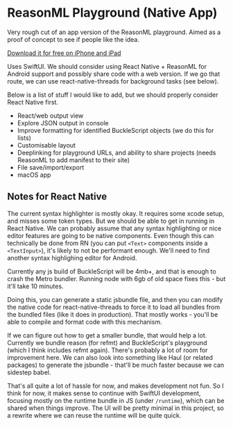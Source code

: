 # ReasonML Playground (Native App)

Very rough cut of an app version of the ReasonML playground. Aimed as a proof of concept to see if people like the idea.

[Download it for free on iPhone and iPad](https://apps.apple.com/gb/app/reasonml/id1507769834)

Uses SwiftUI. We should consider using React Native + ReasonML for Android support and possibly share code with a web version. If we go that route, we can use react-native-threads for background tasks (see below).

Below is a list of stuff I would like to add, but we should properly consider React Native first.

- React/web output view
- Explore JSON output in console
- Improve formatting for identified BuckleScript objects (we do this for lists)
- Customisable layout
- Deeplinking for playground URLs, and ability to share projects (needs ReasonML to add manifest to their site)
- File save/import/export
- macOS app

## Notes for React Native

The current syntax highlighter is mostly okay. It requires some xcode setup, and misses some token types. But we should be able to get in running in React Native. We can probably assume that any syntax highlighting or nice editor features are going to be native components. Even though this can technically be done from RN (you can put `<Text>` components inside a `<TextInput>`), it's likely to not be performant enough. We'll need to find another syntax highlighing editor for Android.

Currently any js build of BuckleScript will be 4mb+, and that is enough to crash the Metro bundler. Running node with 6gb of old space fixes this - but it'll take 10 minutes.

Doing this, you can generate a static jsbundle file, and then you can modify the native code for react-native-threads to force it to load all bundles from the bundled files (like it does in production). That mostly works - you'll be able to compile and format code with this mechanism.

If we can figure out how to get a smaller bundle, that would help a lot. Currently we bundle reason (for refmt) and BuckleScript's playground (which I think includes refmt again). There's probably a lot of room for improvement here. We can also look into something like Haul (or related packages) to generate the jsbundle - that'll be much faster because we can sidestep babel.

That's all quite a lot of hassle for now, and makes development not fun. So I think for now, it makes sense to continue with SwiftUI development, focusing mostly on the runtime bundle in JS (under `/runtime`), which can be shared when things improve. The UI will be pretty minimal in this project, so a rewrite where we can reuse the runtime will be quite quick.
